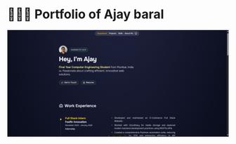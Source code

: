 # 👨🏻‍💻 Portfolio of Ajay baral

<div align="center">
    <a href="/">
        <img src="./public/portfolio.png">
    </a>
</div>
